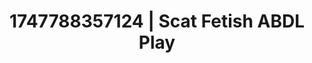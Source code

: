 ---
categories:
- Soft lighting seduction
- Intimate rebellion
- Punk lovers
- Erotic tension build
- Deepthroat
image: /assets/images/1747788357124.jpg
layout: post
seo:
  description: Featured content with sensual Scat Fetish, ABDL Play. HD images available.
  keywords: Scat Fetish, ABDL Play
  og_image: /assets/images/1747788357124.jpg
  schema_type: VisualArtwork
tags:
- '#1747788357124'
- Scat Fetish
- ABDL Play
title: 1747788357124 | Scat Fetish ABDL Play
---